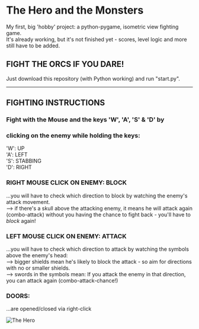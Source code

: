# The Hero and the Monsters
My first, big 'hobby' project: a python-pygame, isometric view fighting game.  
It's already working, but it's not finished yet - scores, level logic and more still have to be added.

## FIGHT THE ORCS IF YOU DARE!
Just download this repository (with Python working) and run "start.py".  


***  


## FIGHTING INSTRUCTIONS  

  
### Fight with the Mouse and the keys 'W', 'A', 'S' & 'D' by
### clicking on the enemy while holding the keys:
'W': UP  
'A': LEFT  
'S': STABBING  
'D': RIGHT  


### RIGHT MOUSE CLICK ON ENEMY: BLOCK
...you will have to check which direction to block by watching the enemy's attack movement.  
--> if there's a skull above the attacking enemy, it means he will attack again (combo-attack) 
without you having the chance to fight back - you'll have to *block* again!  

### LEFT MOUSE CLICK ON ENEMY: ATTACK
...you will have to check which direction to attack by watching the symbols above the enemy's head:  
--> bigger shields mean he's likely to block the attack - so aim for directions with no or smaller shields.  
--> swords in the symbols mean: If you attack the enemy in that direction, you can attack again (combo-attack-chance!)  

### DOORS:
...are opened/closed via right-click  


![The Hero]()
